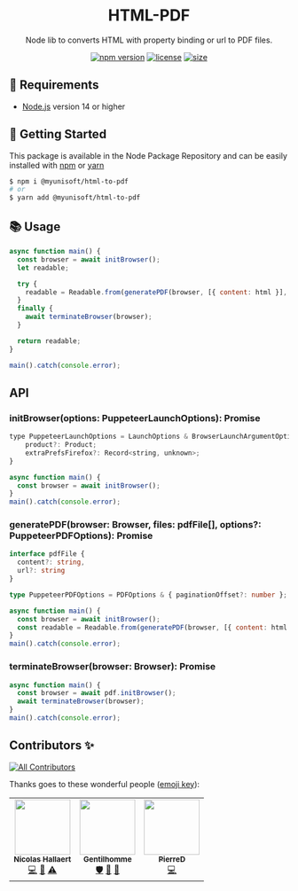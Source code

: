 <p align="center"><h1 align="center">
  HTML-PDF
</h1>

<p align="center">
  Node lib to converts HTML with property binding or url to PDF files.
</p>

<p align="center">
    <a href="https://github.com/MyUnisoft/HTML-PDF"><img src="https://img.shields.io/github/package-json/v/MyUnisoft/HTML-PDF?style=flat-square" alt="npm version"></a>
    <a href="https://github.com/MyUnisoft/HTML-PDF"><img src="https://img.shields.io/github/license/MyUnisoft/HTML-PDF?style=flat-square" alt="license"></a>
    <a href="https://github.com/MyUnisoft/HTML-PDF"><img src="https://img.shields.io/github/languages/code-size/MyUnisoft/HTML-PDF?style=flat-square" alt="size"></a>
</p>

## 🚧 Requirements

- [Node.js](https://nodejs.org/en/) version 14 or higher

## 🚀 Getting Started

This package is available in the Node Package Repository and can be easily installed with [npm](https://doc.npmjs.com/getting-started/what-is-npm) or [yarn](https://yarnpkg.com)

```bash
$ npm i @myunisoft/html-to-pdf
# or
$ yarn add @myunisoft/html-to-pdf
```

## 📚 Usage

```js
async function main() {
  const browser = await initBrowser();
  let readable;

  try {
    readable = Readable.from(generatePDF(browser, [{ content: html }], pdfOptions));
  }
  finally {
    await terminateBrowser(browser);
  }

  return readable;
}

main().catch(console.error);
```

## API

### initBrowser(options: PuppeteerLaunchOptions): Promise<Browser>

```js
type PuppeteerLaunchOptions = LaunchOptions & BrowserLaunchArgumentOptions & BrowserConnectOptions & {
    product?: Product;
    extraPrefsFirefox?: Record<string, unknown>;
}

async function main() {
  const browser = await initBrowser();
}
main().catch(console.error);
```

### generatePDF(browser: Browser, files: pdfFile[], options?: PuppeteerPDFOptions): Promise<genPDFPayload>

```ts
interface pdfFile {
  content?: string,
  url?: string
}

type PuppeteerPDFOptions = PDFOptions & { paginationOffset?: number };
```

```js
async function main() {
  const browser = await initBrowser();
  const readable = Readable.from(generatePDF(browser, [{ content: html.content }], pdfOptions));
}
main().catch(console.error);
```

### terminateBrowser(browser: Browser): Promise<void>

```js
async function main() {
  const browser = await pdf.initBrowser();
  await terminateBrowser(browser);
}
main().catch(console.error);
```

## Contributors ✨

<!-- ALL-CONTRIBUTORS-BADGE:START - Do not remove or modify this section -->
[![All Contributors](https://img.shields.io/badge/all_contributors-3-orange.svg?style=flat-square)](#contributors-)
<!-- ALL-CONTRIBUTORS-BADGE:END -->

Thanks goes to these wonderful people ([emoji key](https://allcontributors.org/docs/en/emoji-key)):

<!-- ALL-CONTRIBUTORS-LIST:START - Do not remove or modify this section -->
<!-- prettier-ignore-start -->
<!-- markdownlint-disable -->
<table>
  <tr>
    <td align="center"><a href="https://www.linkedin.com/in/nicolas-hallaert/"><img src="https://avatars.githubusercontent.com/u/39910164?v=4?s=100" width="100px;" alt=""/><br /><sub><b>Nicolas Hallaert</b></sub></a><br /><a href="https://github.com/MyUnisoft/HTML-PDF/commits?author=Rossb0b" title="Code">💻</a> <a href="https://github.com/MyUnisoft/HTML-PDF/commits?author=Rossb0b" title="Documentation">📖</a> <a href="https://github.com/MyUnisoft/HTML-PDF/commits?author=Rossb0b" title="Tests">⚠️</a></td>
    <td align="center"><a href="https://www.linkedin.com/in/thomas-gentilhomme/"><img src="https://avatars.githubusercontent.com/u/4438263?v=4?s=100" width="100px;" alt=""/><br /><sub><b>Gentilhomme</b></sub></a><br /><a href="#security-fraxken" title="Security">🛡️</a> <a href="https://github.com/MyUnisoft/HTML-PDF/pulls?q=is%3Apr+reviewed-by%3Afraxken" title="Reviewed Pull Requests">👀</a> <a href="https://github.com/MyUnisoft/HTML-PDF/commits?author=fraxken" title="Documentation">📖</a></td>
    <td align="center"><a href="https://github.com/PierreDemailly"><img src="https://avatars.githubusercontent.com/u/39910767?v=4?s=100" width="100px;" alt=""/><br /><sub><b>PierreD</b></sub></a><br /><a href="https://github.com/MyUnisoft/HTML-PDF/commits?author=PierreDemailly" title="Code">💻</a></td>
  </tr>
</table>

<!-- markdownlint-restore -->
<!-- prettier-ignore-end -->

<!-- ALL-CONTRIBUTORS-LIST:END -->

